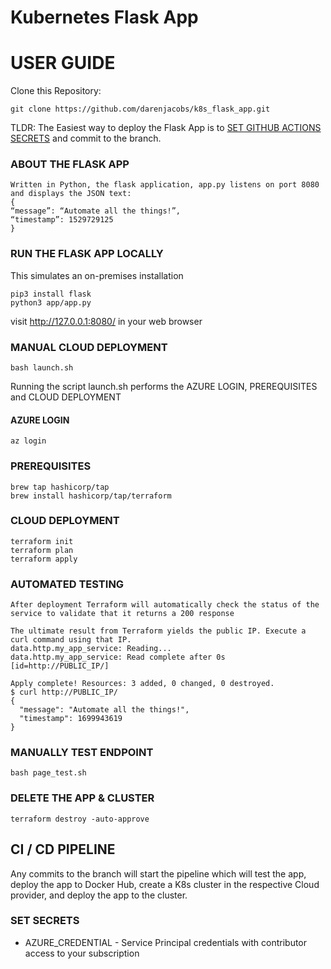 # Kubernetes Flask App


# USER GUIDE

Clone this Repository:
```console
git clone https://github.com/darenjacobs/k8s_flask_app.git
```

TLDR:
The Easiest way to deploy the Flask App is to [SET GITHUB ACTIONS SECRETS](https://github.com/darenjacobs/k8s_flask_app/tree/azure#set-secrets) and commit to the branch.



### ABOUT THE FLASK APP
```
Written in Python, the flask application, app.py listens on port 8080 and displays the JSON text:
{
“message”: “Automate all the things!”,
“timestamp”: 1529729125
}
```

### RUN THE FLASK APP LOCALLY
This simulates an on-premises installation
```console
pip3 install flask
python3 app/app.py
```
visit http://127.0.0.1:8080/ in your web browser


### MANUAL CLOUD DEPLOYMENT
```console
bash launch.sh
```

Running the script launch.sh performs the AZURE LOGIN, PREREQUISITES and CLOUD DEPLOYMENT

#### AZURE LOGIN
```console
az login
```

### PREREQUISITES
```console
brew tap hashicorp/tap
brew install hashicorp/tap/terraform
```

### CLOUD DEPLOYMENT

```console
terraform init
terraform plan
terraform apply
```

### AUTOMATED TESTING
```
After deployment Terraform will automatically check the status of the service to validate that it returns a 200 response

The ultimate result from Terraform yields the public IP. Execute a curl command using that IP.
data.http.my_app_service: Reading...
data.http.my_app_service: Read complete after 0s [id=http://PUBLIC_IP/]

Apply complete! Resources: 3 added, 0 changed, 0 destroyed.
$ curl http://PUBLIC_IP/
{
  "message": "Automate all the things!",
  "timestamp": 1699943619
}
```

### MANUALLY TEST ENDPOINT
```console
bash page_test.sh
```

### DELETE THE APP & CLUSTER
```console
terraform destroy -auto-approve
```


## CI / CD PIPELINE
Any commits to the branch will start the pipeline which will test the app, deploy the app to Docker Hub, create a K8s cluster in the respective Cloud provider, and deploy the app to the cluster.


### SET SECRETS
- AZURE_CREDENTIAL - Service Principal credentials with contributor access to your subscription
